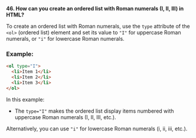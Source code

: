**46. How can you create an ordered list with Roman numerals (I, II, III) in HTML?**

To create an ordered list with Roman numerals, use the `type` attribute of the `<ol>` (ordered list) element and set its value to `"I"` for uppercase Roman numerals, or `"i"` for lowercase Roman numerals.

### **Example:**
```html
<ol type="I">
  <li>Item 1</li>
  <li>Item 2</li>
  <li>Item 3</li>
</ol>
```

In this example:
- The `type="I"` makes the ordered list display items numbered with uppercase Roman numerals (I, II, III, etc.).
  
Alternatively, you can use `"i"` for lowercase Roman numerals (i, ii, iii, etc.).
